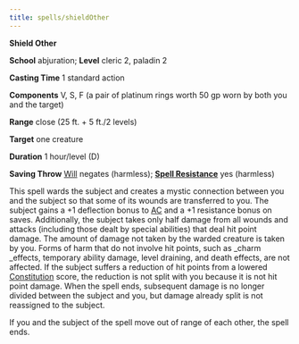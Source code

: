 ```yaml
---
title: spells/shieldOther
---
```

 **Shield Other**

**School** abjuration; **Level** cleric 2, paladin 2

**Casting Time** 1 standard action

**Components** V, S, F (a pair of platinum rings worth 50 gp worn by both you and the target)

**Range** close (25 ft. + 5 ft./2 levels)

**Target** one creature

**Duration** 1 hour/level (D)

**Saving Throw** [Will](../combat#_will) negates (harmless); **[Spell Resistance](../glossary#_spell-resistance)** yes (harmless)

This spell wards the subject and creates a mystic connection between you and the subject so that some of its wounds are transferred to you. The subject gains a +1 deflection bonus to [AC](../combat#_armor-class) and a +1 resistance bonus on saves. Additionally, the subject takes only half damage from all wounds and attacks (including those dealt by special abilities) that deal hit point damage. The amount of damage not taken by the warded creature is taken by you. Forms of harm that do not involve hit points, such as _charm _effects, temporary ability damage, level draining, and death effects, are not affected. If the subject suffers a reduction of hit points from a lowered [Constitution](../gettingStarted#_constitution) score, the reduction is not split with you because it is not hit point damage. When the spell ends, subsequent damage is no longer divided between the subject and you, but damage already split is not reassigned to the subject.

If you and the subject of the spell move out of range of each other, the spell ends.

